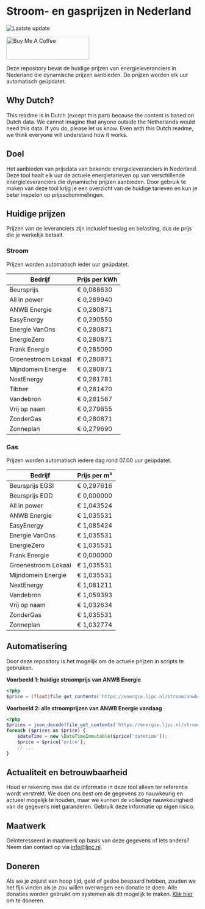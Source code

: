 # Stroom- en gasprijzen in Nederland

![Laatste update](https://img.shields.io/badge/laatste%20update-2023--07--28%2000%3A00%20CET-brightgreen)

<a href="https://www.buymeacoffee.com/Lars-" target="_blank"><img src="https://cdn.buymeacoffee.com/buttons/v2/default-orange.png" alt="Buy Me A Coffee" height="60" style="height: 60px !important;width: 217px !important;" ></a>

Deze repository bevat de huidige prijzen van energieleveranciers in Nederland die dynamische prijzen aanbieden. De prijzen worden elk uur automatisch geüpdatet.

## Why Dutch?

This readme is in Dutch (except this part) because the content is based on Dutch data. We cannot imagine that anyone outside the Netherlands would need this data. If you do, please let us know. Even with this Dutch readme, we think
everyone will understand how it works.

## Doel

Het aanbieden van prijsdata van bekende energieleveranciers in Nederland. Deze tool haalt elk uur de actuele energietarieven op van verschillende energieleveranciers die dynamische prijzen aanbieden. Door gebruik te maken van deze tool
krijg je een overzicht van de huidige tarieven en kun je beter inspelen op prijsschommelingen.

## Huidige prijzen

Prijzen van de leveranciers zijn inclusief toeslag en belasting, dus de prijs die je werkelijk betaalt.

### Stroom

Prijzen worden automatisch ieder uur geüpdatet.

 Bedrijf | Prijs per kWh 
---------|---------------
Beursprijs | € 0,088630
All in power | € 0,289940
ANWB Energie | € 0,280871
EasyEnergy | € 0,290550
Energie VanOns | € 0,280871
EnergieZero | € 0,280871
Frank Energie | € 0,285090
Groenestroom Lokaal | € 0,280871
Mijndomein Energie | € 0,280871
NextEnergy | € 0,281781
Tibber | € 0,281470
Vandebron | € 0,281567
Vrij op naam | € 0,279655
ZonderGas | € 0,280871
Zonneplan | € 0,279690


### Gas

Prijzen worden automatisch iedere dag rond 07.00 uur geüpdatet.

 Bedrijf | Prijs per m³ 
---------|--------------
Beursprijs EGSI | € 0,297616
Beursprijs EOD | € 0,000000
All in power | € 1,043524
ANWB Energie | € 1,035531
EasyEnergy | € 1,085424
Energie VanOns | € 1,035531
EnergieZero | € 1,035531
Frank Energie | € 0,000000
Groenestroom Lokaal | € 1,035531
Mijndomein Energie | € 1,035531
NextEnergy | € 1,081211
Vandebron | € 1,059393
Vrij op naam | € 1,032634
ZonderGas | € 1,035531
Zonneplan | € 1,032774


## Automatisering

Door deze repository is het mogelijk om de actuele prijzen in scripts te gebruiken.

**Voorbeeld 1: huidige stroomprijs van ANWB Energie**

```php
<?php
$price = (float)file_get_contents('https://energie.ljpc.nl/stroom/anwb-energie-nu.txt');

```

**Voorbeeld 2: alle stroomprijzen van ANWB Energie vandaag**

```php
<?php
$prices = json_decode(file_get_contents('https://energie.ljpc.nl/stroom/all-in-power-vandaag.json'),true);
foreach ($prices as $price) {
    $dateTime = new \DateTimeImmutable($price['datetime']);
    $price = $price['price'];
    // ...
}
```

## Actualiteit en betrouwbaarheid

Houd er rekening mee dat de informatie in deze tool alleen ter referentie wordt verstrekt. We doen ons best om de gegevens zo nauwkeurig en actueel mogelijk te houden, maar we kunnen de volledige nauwkeurigheid van de gegevens niet
garanderen. Gebruik deze informatie op eigen risico.

## Maatwerk

Geïnteresseerd in maatwerk op basis van deze gegevens of iets anders? Neem dan contact op
via [info@ljpc.nl](mailto:info@ljpc.nl?subject=Energie%20prijzen).

## Doneren

Als we je zojuist een hoop tijd, geld of gedoe bespaard hebben, zouden we het fijn vinden als je zou willen overwegen een
donatie te doen. Alle donaties worden gebruikt om systemen als dit mogelijk te
maken. [Klik hier](https://www.buymeacoffee.com/Lars-) om te doneren.
